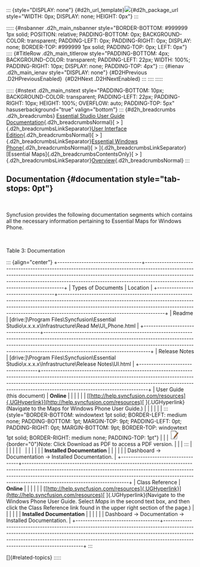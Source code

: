 ::: {style="DISPLAY: none"}
[](ms-xhelp:///?Id=d2h_url_template){#d2h_url_template}![](!package_url!){#d2h_package_url style="WIDTH: 0px; DISPLAY: none; HEIGHT: 0px"}
:::

::::: {#nsbanner .d2h_main_nsbanner style="BORDER-BOTTOM: #999999 1px solid; POSITION: relative; PADDING-BOTTOM: 0px; BACKGROUND-COLOR: transparent; PADDING-LEFT: 0px; PADDING-RIGHT: 0px; DISPLAY: none; BORDER-TOP: #999999 1px solid; PADDING-TOP: 0px; LEFT: 0px"}
:::: {#TitleRow .d2h_main_titlerow style="PADDING-BOTTOM: 4px; BACKGROUND-COLOR: transparent; PADDING-LEFT: 22px; WIDTH: 100%; PADDING-RIGHT: 10px; DISPLAY: none; PADDING-TOP: 4px"}
::: {#ienav .d2h_main_ienav style="DISPLAY: none"}
[](ms-xhelp:///?Id=5e7899e3-be8f-4b88-844d-a6c43ea44c9c){#D2HPrevious .D2HPreviousEnabled}  [](ms-xhelp:///?Id=0f10cd79-9036-4b0a-8346-a5e6f3dd0c16){#D2HNext .D2HNextEnabled}
:::
::::
:::::

::::: {#nstext .d2h_main_nstext style="PADDING-BOTTOM: 10px; BACKGROUND-COLOR: transparent; PADDING-LEFT: 22px; PADDING-RIGHT: 10px; HEIGHT: 100%; OVERFLOW: auto; PADDING-TOP: 5px" hasuserbackground="true" valign="bottom"}
::: {#d2h_breadcrumbs .d2h_breadcrumbs}
[Essential Studio User Guide Documentation](ms-xhelp:///?Id=12457748-09e3-4d74-a240-8e049cedf030){.d2h_breadcrumbsNormal}[ \> ]{.d2h_breadcrumbsLinkSeparator}[User Interface Edition](ms-xhelp:///?Id=c29296b7-531c-413b-a0ec-488ca1f7f669){.d2h_breadcrumbsNormal}[ \> ]{.d2h_breadcrumbsLinkSeparator}[Essential Windows Phone](ms-xhelp:///?Id=5ea1999c-4eff-4775-b84e-407dc825f555){.d2h_breadcrumbsNormal}[ \> ]{.d2h_breadcrumbsLinkSeparator}[Essential Maps]{.d2h_breadcrumbsContentsOnly}[ \> ]{.d2h_breadcrumbsLinkSeparator}[Overview](ms-xhelp:///?Id=a7a27ba0-cb60-492c-b0d2-0a588be9f66a){.d2h_breadcrumbsNormal}
:::

## Documentation {#documentation style="tab-stops: 0pt"}

 

Syncfusion provides the following documentation segments which contains all the necessary information pertaining to Essential Maps for Windows Phone.  

 

Table 3: Documentation

::: {align="center"}
+-----------------------------------+--------------------------------------------------------------------------------------------------------------------------------------------------------------------------------------------------------------------------------------------------------------------------------------+
| Types of Documents                | Location                                                                                                                                                                                                                                                                             |
+-----------------------------------+--------------------------------------------------------------------------------------------------------------------------------------------------------------------------------------------------------------------------------------------------------------------------------------+
| Readme                            | \[drive:\]\\Program Files\\Syncfusion\\Essential Studio\\x.x.x.x\\Infrastructure\\Read Me\\UI_Phone.html                                                                                                                                                                             |
+-----------------------------------+--------------------------------------------------------------------------------------------------------------------------------------------------------------------------------------------------------------------------------------------------------------------------------------+
| Release Notes                     | \[drive:\]\\Program Files\\Syncfusion\\Essential Studio\\x.x.x.x\\Infrastructure\\Release Notes\\UI.html                                                                                                                                                                             |
+-----------------------------------+--------------------------------------------------------------------------------------------------------------------------------------------------------------------------------------------------------------------------------------------------------------------------------------+
| User Guide (this document)        | **Online**                                                                                                                                                                                                                                                                           |
|                                   |                                                                                                                                                                                                                                                                                      |
|                                   | [[http://help.syncfusion.com/resources]{.UGHyperlink}](http://help.syncfusion.com/resources)[ ]{.UGHyperlink}(Navigate to the Maps for Windows Phone User Guide.)                                                                                                                    |
|                                   |                                                                                                                                                                                                                                                                                      |
|                                   | ::: {style="BORDER-BOTTOM: windowtext 1pt solid; BORDER-LEFT: medium none; PADDING-BOTTOM: 1pt; MARGIN-TOP: 9pt; PADDING-LEFT: 0pt; PADDING-RIGHT: 0pt; MARGIN-BOTTOM: 9pt; BORDER-TOP: windowtext 1pt solid; BORDER-RIGHT: medium none; PADDING-TOP: 1pt"}                          |
|                                   | ![](ImagesExt/image75_1.jpg){border="0"}Note: Click Download as PDF to access a PDF version.                                                                                                                                                                                         |
|                                   | :::                                                                                                                                                                                                                                                                                  |
|                                   |                                                                                                                                                                                                                                                                                      |
|                                   |                                                                                                                                                                                                                                                                                      |
|                                   |                                                                                                                                                                                                                                                                                      |
|                                   | **Installed Documentation**                                                                                                                                                                                                                                                          |
|                                   |                                                                                                                                                                                                                                                                                      |
|                                   | Dashboard -\> Documentation -\> Installed Documentation.                                                                                                                                                                                                                             |
+-----------------------------------+--------------------------------------------------------------------------------------------------------------------------------------------------------------------------------------------------------------------------------------------------------------------------------------+
| Class Reference                   | **Online**                                                                                                                                                                                                                                                                           |
|                                   |                                                                                                                                                                                                                                                                                      |
|                                   | [[http://help.syncfusion.com/resources]{.UGHyperlink}](http://help.syncfusion.com/resources)[ ]{.UGHyperlink}(Navigate to the Windows Phone User Guide. Select *Maps* in the second text box, and then click the Class Reference link found in the upper right section of the page.) |
|                                   |                                                                                                                                                                                                                                                                                      |
|                                   | **Installed Documentation**                                                                                                                                                                                                                                                          |
|                                   |                                                                                                                                                                                                                                                                                      |
|                                   | Dashboard -\> Documentation -\> Installed Documentation.                                                                                                                                                                                                                             |
+-----------------------------------+--------------------------------------------------------------------------------------------------------------------------------------------------------------------------------------------------------------------------------------------------------------------------------------+
:::

[]{#related-topics}
:::::
